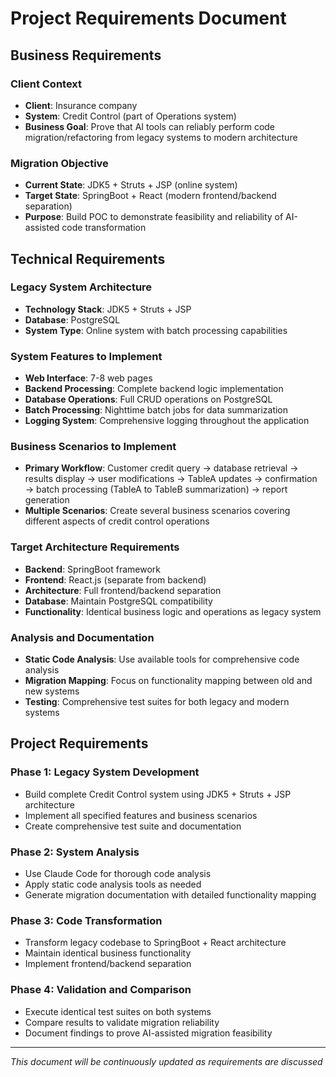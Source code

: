 # Project Requirements Document

## Business Requirements

### Client Context
- **Client**: Insurance company
- **System**: Credit Control (part of Operations system)
- **Business Goal**: Prove that AI tools can reliably perform code migration/refactoring from legacy systems to modern architecture

### Migration Objective
- **Current State**: JDK5 + Struts + JSP (online system)
- **Target State**: SpringBoot + React (modern frontend/backend separation)
- **Purpose**: Build POC to demonstrate feasibility and reliability of AI-assisted code transformation

## Technical Requirements

### Legacy System Architecture
- **Technology Stack**: JDK5 + Struts + JSP
- **Database**: PostgreSQL
- **System Type**: Online system with batch processing capabilities

### System Features to Implement
- **Web Interface**: 7-8 web pages
- **Backend Processing**: Complete backend logic implementation
- **Database Operations**: Full CRUD operations on PostgreSQL
- **Batch Processing**: Nighttime batch jobs for data summarization
- **Logging System**: Comprehensive logging throughout the application

### Business Scenarios to Implement
- **Primary Workflow**: Customer credit query → database retrieval → results display → user modifications → TableA updates → confirmation → batch processing (TableA to TableB summarization) → report generation
- **Multiple Scenarios**: Create several business scenarios covering different aspects of credit control operations

### Target Architecture Requirements
- **Backend**: SpringBoot framework
- **Frontend**: React.js (separate from backend)
- **Architecture**: Full frontend/backend separation
- **Database**: Maintain PostgreSQL compatibility
- **Functionality**: Identical business logic and operations as legacy system

### Analysis and Documentation
- **Static Code Analysis**: Use available tools for comprehensive code analysis
- **Migration Mapping**: Focus on functionality mapping between old and new systems
- **Testing**: Comprehensive test suites for both legacy and modern systems

## Project Requirements

### Phase 1: Legacy System Development
- Build complete Credit Control system using JDK5 + Struts + JSP architecture
- Implement all specified features and business scenarios
- Create comprehensive test suite and documentation

### Phase 2: System Analysis
- Use Claude Code for thorough code analysis
- Apply static code analysis tools as needed
- Generate migration documentation with detailed functionality mapping

### Phase 3: Code Transformation
- Transform legacy codebase to SpringBoot + React architecture
- Maintain identical business functionality
- Implement frontend/backend separation

### Phase 4: Validation and Comparison
- Execute identical test suites on both systems
- Compare results to validate migration reliability
- Document findings to prove AI-assisted migration feasibility

---

*This document will be continuously updated as requirements are discussed*